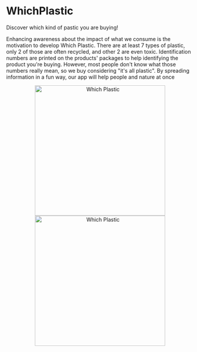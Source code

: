 # WhichPlastic

Discover which kind of pastic you are buying!

Enhancing awareness about the impact of what we consume is the motivation to develop Which Plastic. There are at least 7 types of plastic, only 2 of those are often recycled, and other 2 are even toxic. Identification numbers are printed on the products' packages to help  identifying the product you're buying. However, most people don't know what those numbers really mean, so we buy considering "it's all plastic". By spreading information in a fun way, our app will help people and nature at once



<p align="center">
  <img src="https://github.com/michelicart/whichplastic/blob/master/PrintsScreens/Screens.gif" width="350" title="Which Plastic">
  <img src="https://github.com/michelicart/whichplastic/blob/master/PrintsScreens/Screens.gif" width="350" alt="Which Plastic">
</p>
